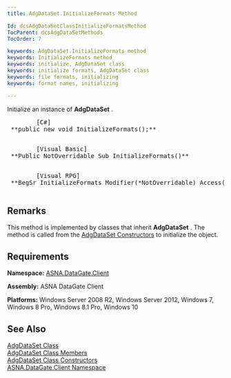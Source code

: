 ```yaml
---
title: AdgDataSet.InitializeFormats Method

Id: dcsAdgDataSetClassInitializeFormatsMethod
TocParent: dcsAdgDataSetMethods
TocOrder: 7

keywords: AdgDataSet.InitializeFormats method
keywords: InitializeFormats method
keywords: initialize, AdgDataSet class
keywords: initialize formats, AdgDataSet class
keywords: file formats, initializing
keywords: format names, initializing

---
```


Initialize an instance of **AdgDataSet** .
<pre class="prettyprint">
        <span class="lang">[C#]</span>
 **public new void InitializeFormats();** 
      </pre>
<pre class="prettyprint">
        <span class="lang">[Visual Basic] </span>
 **Public NotOverridable Sub InitializeFormats()** 
      </pre>
<pre class="prettyprint">
        <span class="lang">[Visual RPG]</span>
 **BegSr InitializeFormats Modifier(*NotOverridable) Access(*Public)** 
      </pre>

## Remarks

This method is implemented by classes that inherit **AdgDataSet** . The method is called from the [ AdgDataSet Constructors](adg-dataset-class-constructors-main.html) to initialize the object.
## Requirements

**Namespace:** [ASNA.DataGate.Client](datagate-client-namespace.html) 

**Assembly:** ASNA DataGate Client

**Platforms:** Windows Server 2008 R2, Windows Server 2012, Windows 7, Windows 8 Pro, Windows 8.1 Pro, Windows 10
## See Also


[AdgDataSet Class](adg-dataset-class.html)
      <br />
[AdgDataSet Class Members](adg-dataset-members.html)
      <br />
[AdgDataSet Class Constructors](adg-dataset-class-constructors-main.html)
      <br />
[ASNA.DataGate.Client Namespace](datagate-client-namespace.html)

